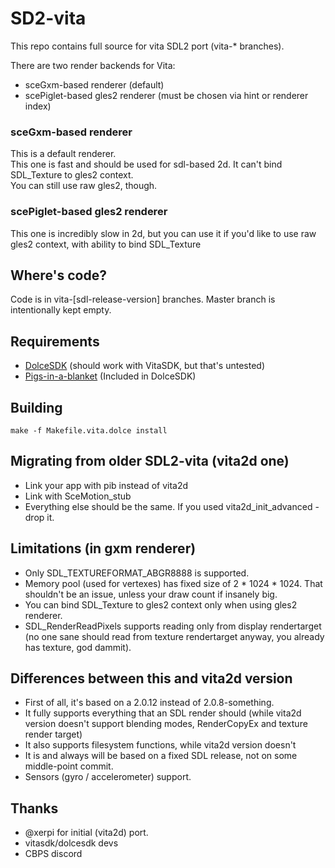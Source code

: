 # SD2-vita

This repo contains full source for vita SDL2 port (vita-* branches).

There are two render backends for Vita:  
* sceGxm-based renderer (default)
* scePiglet-based gles2 renderer (must be chosen via hint or renderer index)

### sceGxm-based renderer

This is a default renderer.  
This one is fast and should be used for sdl-based 2d. It can't bind SDL_Texture to gles2 context.  
You can still use raw gles2, though.

### scePiglet-based gles2 renderer

This one is incredibly slow in 2d, but you can use it if you'd like to use raw gles2 context, with ability to bind SDL_Texture

## Where's code?

Code is in vita-[sdl-release-version] branches. Master branch is intentionally kept empty.

## Requirements

* [DolceSDK](https://github.com/DolceSDK/doc) (should work with VitaSDK, but that's untested)
* [Pigs-in-a-blanket](https://github.com/SonicMastr/Pigs-In-A-Blanket) (Included in DolceSDK)

## Building

`make -f Makefile.vita.dolce install`

## Migrating from older SDL2-vita (vita2d one)
* Link your app with pib instead of vita2d
* Link with SceMotion_stub
* Everything else should be the same. If you used vita2d_init_advanced - drop it.

## Limitations (in gxm renderer)

* Only SDL_TEXTUREFORMAT_ABGR8888 is supported.
* Memory pool (used for vertexes) has fixed size of 2 * 1024 * 1024. That shouldn't be an issue, unless your draw count if insanely big.
* You can bind SDL_Texture to gles2 context only when using gles2 renderer.
* SDL_RenderReadPixels supports reading only from display rendertarget (no one sane should read from texture rendertarget anyway, you already has texture, god dammit).

## Differences between this and vita2d version

* First of all, it's based on a 2.0.12 instead of 2.0.8-something.
* It fully supports everything that an SDL render should (while vita2d version doesn't support blending modes, RenderCopyEx and texture render target)
* It also supports filesystem functions, while vita2d version doesn't
* It is and always will be based on a fixed SDL release, not on some middle-point commit.
* Sensors (gyro / accelerometer) support.

## Thanks
* @xerpi for initial (vita2d) port.
* vitasdk/dolcesdk devs
* CBPS discord